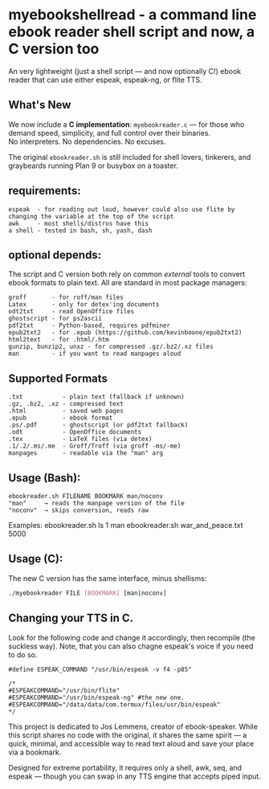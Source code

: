 # myebookshellread - a command line ebook reader shell script and now, a C version too

An very lightweight (just a shell script — and now optionally C!) ebook reader that can
use either espeak, espeak-ng, or flite TTS.

## What's New

We now include a **C implementation**: `myebookreader.c` — for those who demand speed, simplicity, and full control over their binaries.  
No interpreters. No dependencies. No excuses.

The original `ebookreader.sh` is still included for shell lovers, tinkerers, and graybeards running Plan 9 or busybox on a toaster.

## requirements:
	espeak  - for reading out loud, however could also use flite by changing the variable at the top of the script
	awk     - most shells/distros have this
	a shell - tested in bash, sh, yash, dash

## optional depends:
The script and C version both rely on common *external* tools to convert ebook formats to plain text.
All are standard in most package managers:

	groff       - for roff/man files
	Latex       - only for detex'ing documents
	odt2txt     - read OpenOffice files
	ghostscript - for ps2ascii
	pdf2txt     - Python-based, requires pdfminer
	epub2txt2   - for .epub (https://github.com/kevinboone/epub2txt2)
	html2text   - for .html/.htm
	gunzip, bunzip2, unxz - for compressed .gz/.bz2/.xz files
	man         - if you want to read manpages aloud

## Supported Formats
	.txt           - plain text (fallback if unknown)
	.gz, .bz2, .xz - compressed text
	.html          - saved web pages
	.epub          - ebook format
	.ps/.pdf       - ghostscript (or pdf2txt fallback)
	.odt           - OpenOffice documents
	.tex           - LaTeX files (via detex)
	.1/.2/.ms/.me  - Groff/Troff (via groff -ms/-me)
	manpages       - readable via the "man" arg

## Usage (Bash):
	ebookreader.sh FILENAME BOOKMARK man/noconv
	"man"     → reads the manpage version of the file
	"noconv"  → skips conversion, reads raw

Examples:
	ebookreader.sh ls 1 man
	ebookreader.sh war_and_peace.txt 5000


 

## Usage (C):
The new C version has the same interface, minus shellisms:

```sh
./myebookreader FILE [BOOKMARK] [man|noconv]

```

## Changing your TTS in C. 

Look for the following code and change it accordingly, then recompile (the suckless way).  Note, that you can also chagne espeak's voice if you need to do so.

```
#define ESPEAK_COMMAND "/usr/bin/espeak -v f4 -p85"

/*
#ESPEAKCOMMAND="/usr/bin/flite"
#ESPEAKCOMMAND="/usr/bin/espeak-ng" #the new one.
#ESPEAKCOMMAND="/data/data/com.termux/files/usr/bin/espeak"
*/
```

This project is dedicated to Jos Lemmens, creator of ebook-speaker.
While this script shares no code with the original, it shares the same spirit — a quick, minimal, and accessible way to read text aloud and save your place via a bookmark.

Designed for extreme portability, it requires only a shell, awk, seq, and espeak — though you can swap in any TTS engine that accepts piped input.

